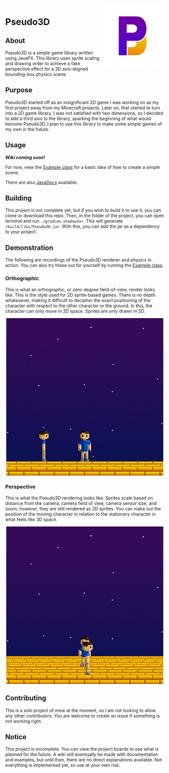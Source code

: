 <img src="img/Logo.svg" alt="Logo" title = "Logo" align="right" width="200" height="200" />

# Pseudo3D

## About
Pseudo3D is a simple game library written using JavaFX. This library uses sprite scaling and drawing order to achieve a fake perspective effect for a 3D axis-aligned bounding-box physics scene.

## Purpose
Pseudo3D started off as an insignificant 2D game I was working on as my first project away from my Minecraft projects. Later on, that started to turn into a 2D game library. I was not satisfied with two dimensions, so I decided to add a third axis to the library, sparking the beginning of what would become Pseudo3D. I plan to use this library to make some simple games of my own in the future.

## Usage
***Wiki coming soon!***

For now, view the [Example class](src/test/java/Example.java) for a basic idea of how to create a simple scene.

There are also [JavaDocs](https://jeremynoesen.github.io/Pseudo3D/javadoc) available.

## Building
This project is not complete yet, but if you wish to build it to use it, you can clone or download this repo. Then, in the folder of the project, you can open terminal and run `./gradlew shadowJar`. This will generate `/build/libs/Pseudo3D.jar`. With this, you can add the jar as a dependency to your project.

## Demonstration
The following are recordings of the Pseudo3D renderer and physics in action. You can also try these out for yourself by running the [Example class](src/test/java/Example.java).

### Orthographic
This is what an orthographic, or zero-degree field-of-view, render looks like. This is the style used for 2D sprite-based games. There is no depth whatsoever, making it difficult to decipher the exact positioning of the character with respect to the other character or the ground. In this, the character can only move in 2D space. Sprites are only drawn in 2D.


<div align="center" ><img src="img/Orthographic.gif" alt="Orthographic example" title="Orthographic example" /></div>

### Perspective
This is what the Pseudo3D rendering looks like. Sprites scale based on distance from the camera, camera field of view, camera sensor size, and zoom; however, they are still rendered as 2D sprites. You can make out the position of the moving character in relation to the stationary character in what feels like 3D space.

<div align="center" ><img src="img/Perspective.gif" alt="Perspective example" title="Perspective example" /></div>

## Contributing
This is a solo project of mine at the moment, so I am not looking to allow any other contributors. You are welcome to create an issue if something is not working right.

## Notice
This project is incomplete. You can view the project boards to see what is planned for the future. A wiki will eventually be made with documentation and examples, but until then, there are no direct explanations available. Not everything is implemented yet, so use at your own risk.
